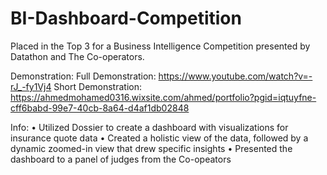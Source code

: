 # BI-Dashboard-Competition
Placed in the Top 3 for a Business Intelligence Competition presented by Datathon and The Co-operators.

Demonstration:
Full Demonstration: https://www.youtube.com/watch?v=-rJ_-fy1Vj4
Short Demonstration: https://ahmedmohamed0316.wixsite.com/ahmed/portfolio?pgid=iqtuyfne-cff6babd-99e7-40cb-8a64-d4af1db02848

Info:
• Utilized Dossier to create a dashboard with visualizations for insurance quote data
• Created a holistic view of the data, followed by a dynamic zoomed-in view that drew specific insights
• Presented the dashboard to a panel of judges from the Co-opeators
